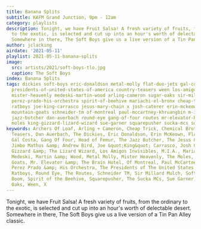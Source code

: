 ```yaml
---
title: Banana Splits
subtitle: KAFM Grand Junction, 9pm - 12am
category: playlists
description: Tonight, we have Fruit Salsa! A fresh variety of fruits, from the ordinary
  to the exotic, is selected and cut up into an hour's worth of delectable desert.
  Somewhere in there, The Soft Boys give us a live version of a Tin Pan Alley classic.
author: jclacking
airdate: '2021-05-11'
playlist: 2021-05-11-banana-splits
image:
  src: artists/2021/soft-boys-tlo.jpg
  caption: The Soft Boys
index: Banana Splits
tags: dickies soft-boys eric-donaldson metal-molly flat-duo-jets gal-costa chemical-brothers
  presidents-of-united-states-of-america country-teasers ween los-amigos-invisibles
  mister-heavenly medeski-martin-wood arling-cameron sugar-oaks sir-millard-mulch
  perez-prado-his-orchestra spirit-of-beehive mariachi-el-bronx cheap-trick archers-of-loaf
  ratboys joe-king-carrasco jesus-mary-chain x josh-caterer erin-mckeown head-of-femur
  mountain-goats schneider-tm of-montreal paul-mccartney-khruangbin m-i-a jimbo-mathus-andrew-bird
  jazz-butcher dan-auerbach round-eye gang-of-four routes mr-elevator-brain-hotel
  moles king-gizzard-lizard-wizard sue-garner squarepusher sucka-mcs sonic-boom
keywords: Archers Of Loaf, Arling + Cameron, Cheap Trick, Chemical Brothers, Country
  Teasers, Dan Auerbach, The Dickies, Eric Donaldson, Erin McKeown, Flat Duo Jets,
  Gal Costa, Gang Of Four, Head of Femur, The Jazz Butcher, The Jesus &amp; Mary Chain,
  Jimbo Mathus &amp; Andrew Bird, Joe &quot;King&quot; Carrasco, Josh Caterer, King
  Gizzard &amp; The Lizard Wizard, Los Amigos Invisibles, M.I.A., Mariachi El Bronx,
  Medeski, Martin &amp; Wood, Metal Molly, Mister Heavenly, The Moles, The Mountain
  Goats, Mr. Elevator &amp; The Brain Hotel, Of Montreal, Paul McCartney + Khruangbin,
  Perez Prado &amp; His Orchestra, The Presidents of The United States of America,
  Ratboys, Round Eye, The Routes, Schneider TM, Sir Millard Mulch, Soft Boys, Sonic
  Boom, Spirit of the Beehive, Squarepusher, The Sucka MCs, Sue Garner, The Sugar
  Oaks, Ween, X
---
```

Tonight, we have Fruit Salsa! A fresh variety of fruits, from the ordinary to the exotic, is selected and cut up into an hour's worth of delectable desert. Somewhere in there, The Soft Boys give us a live version of a Tin Pan Alley classic.
